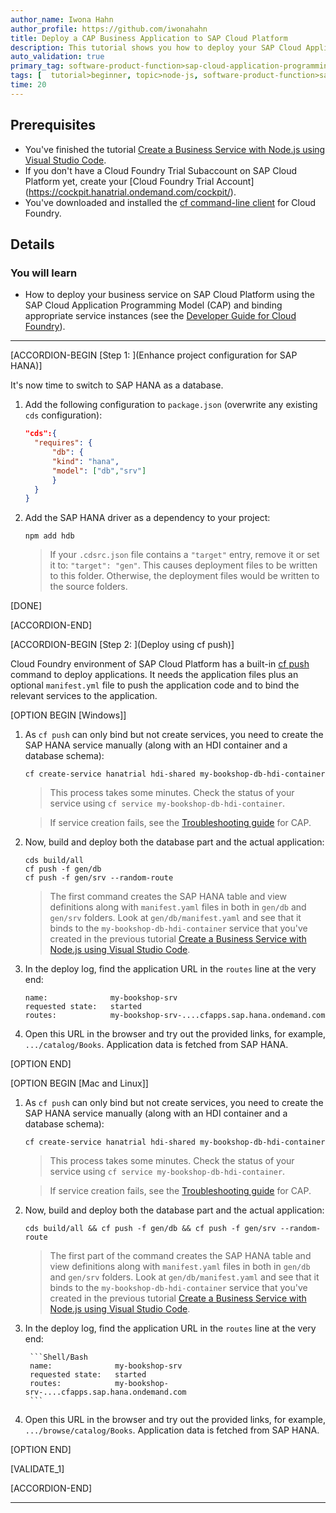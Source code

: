 ```yaml
---
author_name: Iwona Hahn
author_profile: https://github.com/iwonahahn
title: Deploy a CAP Business Application to SAP Cloud Platform
description: This tutorial shows you how to deploy your SAP Cloud Application Programming Model (CAP) application into the Cloud Foundry environment of SAP Cloud Platform.
auto_validation: true
primary_tag: software-product-function>sap-cloud-application-programming-model
tags: [  tutorial>beginner, topic>node-js, software-product-function>sap-cloud-application-programming-model  ]
time: 20
---
```


## Prerequisites
- You've finished the tutorial [Create a Business Service with Node.js using Visual Studio Code](cp-apm-nodejs-create-service).  
- If you don't have a Cloud Foundry Trial Subaccount on SAP Cloud Platform yet, create your [Cloud Foundry Trial Account] (https://cockpit.hanatrial.ondemand.com/cockpit/).
- You've downloaded and installed the [cf command-line client](https://github.com/cloudfoundry/cli#downloads) for Cloud Foundry.

## Details
### You will learn  
  - How to deploy your business service on SAP Cloud Platform using the SAP Cloud Application Programming Model (CAP) and binding appropriate service instances (see the [Developer Guide for Cloud Foundry](https://docs.cloudfoundry.org/devguide/)).

---

[ACCORDION-BEGIN [Step 1: ](Enhance project configuration for SAP HANA)]

It's now time to switch to SAP HANA as a database.

1. Add the following configuration to `package.json` (overwrite any existing `cds` configuration):

    ```JSON
    "cds":{
      "requires": {
          "db": {
          "kind": "hana",
          "model": ["db","srv"]
          }
      }
    }
    ```

2. Add the SAP HANA driver as a dependency to your project:

    ```Shell/Bash
    npm add hdb
    ```
    >If your `.cdsrc.json` file contains a `"target"` entry, remove it or set it to: `"target": "gen"`. This causes deployment files to be written to this folder. Otherwise, the deployment files would be written to the source folders.

[DONE]

[ACCORDION-END]

[ACCORDION-BEGIN [Step 2: ](Deploy using cf push)]

Cloud Foundry environment of SAP Cloud Platform has a built-in [cf push](https://docs.cloudfoundry.org/devguide/push.html) command to deploy applications. It needs the application files plus an optional `manifest.yml` file to push the application code and to bind the relevant services to the application.

[OPTION BEGIN [Windows]]

1. As `cf push` can only bind but not create services, you need to create the SAP HANA service manually (along with an HDI container and a database schema):

    ```Shell/Bash
    cf create-service hanatrial hdi-shared my-bookshop-db-hdi-container
    ```

    >This process takes some minutes. Check the status of your service using `cf service my-bookshop-db-hdi-container`.

    >If service creation fails, see the [Troubleshooting guide](https://cap.cloud.sap/docs/advanced/troubleshooting#hana) for CAP.

2. Now, build and deploy both the database part and the actual application:

    ```Shell/Bash
    cds build/all
    cf push -f gen/db
    cf push -f gen/srv --random-route
    ```

    >The first command creates the SAP HANA table and view definitions along with `manifest.yaml` files in both in `gen/db` and `gen/srv` folders. Look at `gen/db/manifest.yaml` and see that it binds to the `my-bookshop-db-hdi-container` service that you've created in the previous tutorial [Create a Business Service with Node.js using Visual Studio Code](cp-apm-nodejs-create-service).

3. In the deploy log, find the application URL in the `routes` line at the very end:

    ```Shell/Bash
    name:              my-bookshop-srv
    requested state:   started
    routes:            my-bookshop-srv-....cfapps.sap.hana.ondemand.com
    ```

4. Open this URL in the browser and try out the provided links, for example, `.../catalog/Books`. Application data is fetched from SAP HANA.

[OPTION END]

[OPTION BEGIN [Mac and Linux]]

1. As `cf push` can only bind but not create services, you need to create the SAP HANA service manually (along with an HDI container and a database schema):

    ```Shell/Bash
    cf create-service hanatrial hdi-shared my-bookshop-db-hdi-container
    ```

    >This process takes some minutes. Check the status of your service using `cf service my-bookshop-db-hdi-container`.

    >If service creation fails, see the [Troubleshooting guide](https://cap.cloud.sap/docs/advanced/troubleshooting#hana) for CAP.

2. Now, build and deploy both the database part and the actual application:

    ```Shell/Bash
    cds build/all && cf push -f gen/db && cf push -f gen/srv --random-route
    ```

    >The first part of the command creates the SAP HANA table and view definitions along with `manifest.yaml` files in both in `gen/db` and `gen/srv` folders. Look at `gen/db/manifest.yaml` and see that it binds to the `my-bookshop-db-hdi-container` service that you've created in the previous tutorial [Create a Business Service with Node.js using Visual Studio Code](cp-apm-nodejs-create-service).

3. In the deploy log, find the application URL in the `routes` line at the very end:

        ```Shell/Bash
        name:              my-bookshop-srv
        requested state:   started
        routes:            my-bookshop-srv-....cfapps.sap.hana.ondemand.com
        ```

4. Open this URL in the browser and try out the provided links, for example, `.../browse/catalog/Books`. Application data is fetched from SAP HANA.

[OPTION END]

[VALIDATE_1]

[ACCORDION-END]


---
